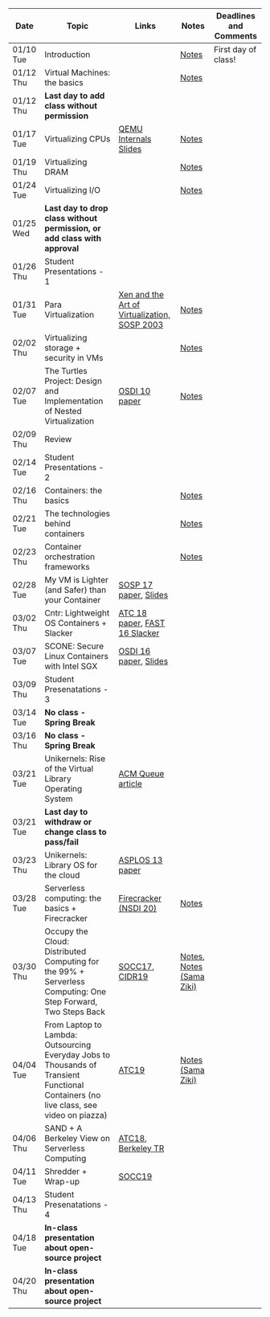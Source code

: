 | Date  | Topic | Links | Notes | Deadlines and Comments |
|-----------|-------------------------------------------------------------------------|-------------------------------------------------------------------------------------------------------------------------------|-----------------------------|----------------------------------------|
| 01/10 Tue | Introduction  | | [Notes](notes/intro.md) | First day of class!  |
| 01/12 Thu | Virtual Machines: the basics  | | [Notes](notes/vm-basics.md) |  |
| 01/12 Thu | **Last day to add class without permission**  | |  |
| 01/17 Tue | Virtualizing CPUs | [QEMU Internals Slides](https://www.csd.uoc.gr/~hy428/reading/qemu-internals-slides-may6-2014.pdf) | [Notes](notes/vm-cpu.md)  |  |
| 01/19 Thu | Virtualizing DRAM | | [Notes](notes/vm-mem.md) | |
| 01/24 Tue | Virtualizing I/O  | | [Notes](notes/vm-networking.md) |  |
| 01/25 Wed | **Last day to drop class without permission, or add class with approval**  | |  |
| 01/26 Thu | Student Presentations - 1 | |  |
| 01/31 Tue | Para Virtualization | [Xen and the Art of Virtualization, SOSP 2003](https://cse.buffalo.edu/~stevko/courses/cse704/fall10/papers/2003-xensosp.pdf) | [Notes](notes/vm-para.md) |  |
| 02/02 Thu | Virtualizing storage + security in VMs  | | [Notes](notes/vm-stor-sec.md) |  |
| 02/07 Tue | The Turtles Project: Design and Implementation of Nested Virtualization | [OSDI 10 paper](https://www.usenix.org/event/osdi10/tech/full_papers/Ben-Yehuda.pdf)  | [Notes](notes/vm-nested.md) |  |
| 02/09 Thu | Review |  |
| 02/14 Tue | Student Presentations - 2 | |  |
| 02/16 Thu | Containers: the basics  | | [Notes](notes/container-basics.md) |  |
| 02/21 Tue | The technologies behind containers  | | [Notes](notes/container-nc.md) |  |
| 02/23 Thu | Container orchestration frameworks  | | [Notes](notes/container-orch.md) |  |
| 02/28 Tue |  My VM is Lighter (and Safer) than your Container  | [SOSP 17 paper](http://cnp.neclab.eu/projects/lightvm/lightvm.pdf), [Slides](https://www.sigops.org/s/conferences/sosp/2017/slides/lightvm-sosp17-slides.pptx)  | |  |
| 03/02 Thu | Cntr: Lightweight OS Containers + Slacker | [ATC 18 paper](https://www.usenix.org/conference/atc18/presentation/thalheim), [FAST 16 Slacker](https://www.usenix.org/conference/fast16/technical-sessions/presentation/harter)
| 03/07 Tue | SCONE: Secure Linux Containers with Intel SGX | [OSDI 16 paper](https://www.usenix.org/system/files/conference/osdi16/osdi16-arnautov.pdf), [Slides](https://www.usenix.org/conference/osdi16/technical-sessions/presentation/arnautov)  | |  |
| 03/09 Thu | Student Presenatations - 3  | |  |
| 03/14 Tue | **No class - Spring Break** | | |  |
| 03/16 Thu | **No class - Spring Break** | | |  |
| 03/21 Tue | Unikernels: Rise of the Virtual Library Operating System  | [ACM Queue article](https://www.seltzer.com/margo/teaching/CS508.19/papers/madhavapeddy13.pdf)  | | |
| 03/21 Tue | **Last day to withdraw or change class to pass/fail**  | |  |
| 03/23 Thu | Unikernels: Library OS for the cloud  | [ASPLOS 13 paper](http://mort.io/publications/pdf/asplos13-unikernels.pdf)  | |  |
| 03/28 Tue | Serverless computing: the basics + Firecracker  | [Firecracker (NSDI 20)](https://www.usenix.org/conference/nsdi20/presentation/agache) | [Notes](notes/serverless.md)  | | 
| 03/30 Thu |Occupy the Cloud: Distributed Computing for the 99%  + Serverless Computing: One Step Forward, Two Steps Back| [SOCC17](https://shivaram.org/publications/pywren-socc17.pdf), [CIDR19](http://cidrdb.org/cidr2019/papers/p119-hellerstein-cidr19.pdf) | [Notes](notes/serverless-arch.md), [Notes (Sama Ziki)](notes/arch-sama.md) |  |
| 04/04 Tue | From Laptop to Lambda: Outsourcing Everyday Jobs to Thousands of Transient Functional Containers (no live class, see video on piazza) | [ATC19](https://cs.stanford.edu/~matei/papers/2019/usenix_atc_gg.pdf) | [Notes (Sama Ziki)](notes/gg.md) |  |
| 04/06 Thu | SAND + A Berkeley View on Serverless Computing | [ATC18](https://www.usenix.org/conference/atc18/presentation/akkus), [Berkeley TR](https://www2.eecs.berkeley.edu/Pubs/TechRpts/2019/EECS-2019-3.pdf) |  |  |
| 04/11 Tue | Shredder + Wrap-up | [SOCC19](http://utah.systems/papers/shredder.pdf) | |  |
| 04/13 Thu | Student Presenatations - 4 | | |  |
| 04/18 Tue | **In-class presentation about open-source project** | | |  |
| 04/20 Thu | **In-class presentation about open-source project** | | |  |
